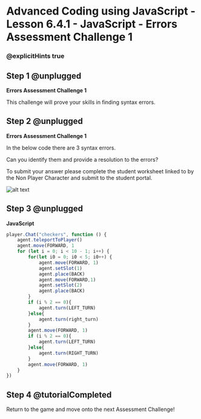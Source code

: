 # Advanced Coding using JavaScript - Lesson 6.4.1 - JavaScript - Errors Assessment Challenge 1

### @explicitHints true

## Step 1 @unplugged
**Errors Assessment Challenge 1**

This challenge will prove your skills in finding syntax errors.

## Step 2 @unplugged
**Errors Assessment Challenge 1**

In the below code there are 3 syntax errors.

Can you identify them and provide a resolution to the errors?

To submit your answer please complete the student worksheet linked to by the Non Player Character and submit to the student portal.

![alt text](https://advancedjsv3.codingcredentials.com/Lesson6/6.4.1/images/1.jpg?raw=true "JavaScript")

## Step 3 @unplugged

**JavaScript**
```javascript 
player.Chat("checkers", function () {
    agent.teleportToPlayer()
    agent.move(FORWARD, 1
    for (let i = 0; i < 10 - 1; i++) {
        for(let i0 = 0; i0 < 5; i0++) {
            agent.move(FORWARD, 1)
            agent.setSlot(1)
            agent.place(BACK)
            agent.move(FORWARD,1)
            agent.setSlot(2)
            agent.place(BACK)
        }
        if (i % 2 == 0){
            agent.turn(LEFT_TURN)
        }else{
            agent.turn(right_turn)
        }
        agent.move(FORWARD, 1)
        if (i % 2 == 0){
            agent.turn(LEFT_TURN)
        }else{
            agent.turn(RIGHT_TURN)
        }
        agent.move(FORWARD, 1)
    }
})
```

## Step 4  @tutorialCompleted
Return to the game and move onto the next Assessment Challenge!